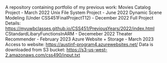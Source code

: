 A repository containing portfolio of my previous work:
Movies Catalog Project - March 2022
Unix File System Project - June 2022
Dynamic Scene Modeling (Under CSS451FinalProjectT12) - December 2022
Full Project Details:
https://myuwbclasses.github.io/CSS451/PreviousYears/2022/index.html
CStandardLibaryFunctionsInARM - Decemeber 2022
Theater Recommender - February 2023
Azure Website + Storage - March 2023
Access to website: https://austinf-program4.azurewebsites.net/
Data is downloaded from S3 bucket: https://s3-us-west-2.amazonaws.com/css490/input.txt

